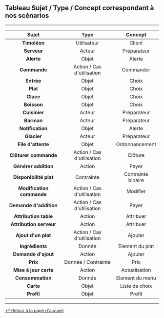 ## Tableau Sujet / Type / Concept correspondant à nos scénarios

---

| Sujet                     | Type                       | Concept            |
| :-----------------------: | :------------------------: | :----------------: |
| **Timoléon**              | Utilisateur                | Client             |
| **Serveur**               | Acteur                     | Préparateur        |
| **Alerte**                | Objet                      | Alerte             |
| **Commande**              | Action / Cas d'utilisation | Commander          |
| **Entrée**                | Objet                      | Choix              |
| **Plat**                  | Objet                      | Choix              |
| **Glace**                 | Objet                      | Choix              |
| **Boisson**               | Objet                      | Choix              |
| **Cuisinier**             | Acteur                     | Préparateur        |
| **Barman**                | Acteur                     | Préparateur        |
| **Notification**          | Objet                      | Alerte             |
| **Glacier**               | Acteur                     | Préparateur        |
| **File d'attente**        | Objet                      | Ordonnancement     |
| **Clôturer commande**     | Action / Cas d'utilisation | Clôture            |
| **Générer addition**      | Action                     | Payer              |
| **Disponibilité plat**    | Contrainte                 | Contrainte binaire |
| **Modification commande** | Action / Cas d'utilisation | Modifier           |
| **Demande d'addition**    | Action / Cas d'utilisation | Payer              |
| **Attribution table**     | Action                     | Attribuer          |
| **Attribution serveur**   | Action                     | Attribuer          |
| **Ajout d'un plat**       | Action / Cas d'utilisation | Ajouter            |
| **Ingrédients**           | Donnée                     | Element du plat    |
| **Demande d'ajout**       | Action                     | Ajouter            |
| **Prix**                  | Donnée / Contrainte        | Prix               |
| **Mise à jour carte**     | Action                     | Actualisation      |
| **Consommation**          | Donnée                     | Element du menu    |
| **Carte**                 | Objet                      | Liste de choix     |
| **Profil**                | Objet                      | Profil             |

---

[:leftwards_arrow_with_hook: Retour à la page d'accueil](README.md)

